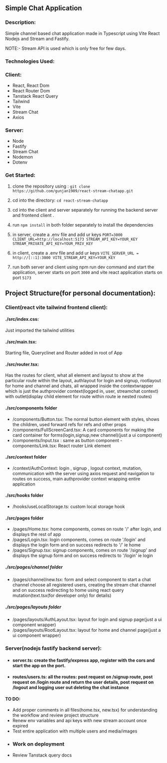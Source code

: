 ## Simple Chat Application

### Description:

Simple channel based chat application made in Typescript using Vite React Nodejs and Stream and Fastify.

NOTE:- Stream API is used which is only free for few days.

### Technologies Used:

### Client:

- React, React Dom
- React Router Dom
- Tanstack React Query
- Tailwind
- Vite
- Stream Chat
- Axios

### Server:

- Node
- Fastify
- Stream Chat
- Nodemon
- Dotenv

### Get Started:

1. clone the repository using : `git clone https://github.com/gunjan1909/react-stream-chatapp.git`
2. cd into the directory: `cd react-stream-chatapp`
3. cd into the client and server separately for running the backend server and frontend client .
4. run `npm install` in both folder separately to install the dependencies
5. in server, create a .env file and add ur keys `PORT=3000
CLIENT_URL=http://localhost:5173
STREAM_API_KEY=YOUR_KEY
STREAM_PRIVATE_API_KEY=YOUR_PRIV_KEY`

6. in client, create a .env file and add ur keys `VITE_SERVER_URL = http://[::1]:3000
VITE_STREAM_API_KEY=YOUR_KEY`
7. run both server and client using npm run dev command and start the application, server starts on port `3000` and vite react application starts on port `5173`

## Project Structure(for personal documentation):

### Client(react vite tailwind frontend client):

#### ./src/index.css:

Just imported the tailwind utilities

#### ./src/main.tsx:

Starting file, Queryclinet and Router added in root of App

#### ./src/router.tsx:

Has the routes for client, what all element and layout to show at the particular route within the layout, authlayout for login and signup, rootlayout for home and channel and chats, all wrapped inside the contextwrapper which is just the authprovider context(logged in, user, streamchat context) with outlet(display child element for route within route ie nested routes)

#### ./src/components folder

- /components/Button.tsx: The normal button element with styles, shows the children, used forward refs for refs and other props
- /components/FullScreenCard.tsx: A card components for making the card container for forms(login,signup,new channel)(just a ui component)
- /components/Input.tsx : same as button component
  -components/Link.tsx: React router Link element

#### ./src/context folder

- /context/AuthContext: login , signup , logout context, mutation, communication with the server using axios request and navigation to routes on success, main authprovider context wrapping entire application

#### ./src/hooks folder

- /hooks/useLocalStorage.ts: custom local storage hook

#### ./src/pages folder

- /pages/Home.tsx: home components, comes on route '/' after login, and displays the rest of app
- /pages/Login.tsx: login components, comes on route '/login' and displays the login form and on success redirects to '/' ie home
- /pages/Signup.tsx: signup components, comes on route '/signup' and displays the signup form and on success redirects to '/login' ie login

##### ./src/pages/channel folder

- /pages/channel/new.tsx: form and select component to start a chat channel choose all registered users, creating the stream chat channel and on success redirecting to home using react query mutation(text.tsx(for developer only) for details)

##### ./src/pages/layouts folder

- /pages/layouts/AuthLayout.tsx: layout for login and signup page(just a ui component wrapper)
- /pages/layouts/RootLayout.tsx: layout for home and channel page(just a ui component wrapper)

### Server(nodejs fastify backend server):

- #### server.ts: create the fastify/express app, register with the cors and start the app on the port.
- #### routes/users.ts: all the routes: post request on /signup route, post request on /login route and return the user details, post request on /logout and logging user out deleting the chat instance

#### TO DO:

- Add proper comments in all files(home.tsx, new.tsx) for understanding the workflow and review project structure
- Renew env variables and api keys with new stream account once expired
- Test entire application with multiple users and media/images
- ### Work on deployment
- Review Tanstack query docs
